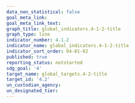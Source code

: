 ```yaml
---
data_non_statistical: false
goal_meta_link: 
goal_meta_link_text: 
graph_title: global_indicators.4-1-2-title
graph_type: line
indicator_number: 4.1.2
indicator_name: global_indicators.4-1-2-title
indicator_sort_order: 04-01-02
published: true
reporting_status: notstarted
sdg_goal: '4'
target_name: global_targets.4-2-title
target_id: '4.2'
un_custodian_agency:
un_designated_tier:
---
```

